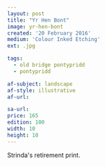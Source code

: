 ```yaml
---
layout: post
title: "Yr Hen Bont"
image: yr-hen-bont
created: '20 February 2016'
medium: 'Colour Inked Etching'
ext: .jpg

tags:
  - old bridge pontypridd
  - pontypridd

af-subject: landscape
af-style: illustrative
af-url:

sa-url:
price: 165
edition: 100
width: 10
height: 10
---
```


Strinda's retirement print.
